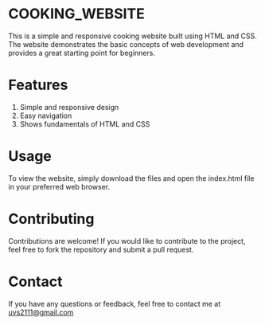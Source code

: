# COOKING_WEBSITE

This is a simple and responsive cooking website built using HTML and CSS. The website demonstrates the basic concepts of web development and provides a great starting point for beginners.

# Features
1. Simple and responsive design
2. Easy navigation
3. Shows fundamentals of HTML and CSS

# Usage
To view the website, simply download the files and open the index.html file in your preferred web browser.

# Contributing
Contributions are welcome! If you would like to contribute to the project, feel free to fork the repository and submit a pull request.

# Contact
If you have any questions or feedback, feel free to contact me at uvs2111@gmail.com
